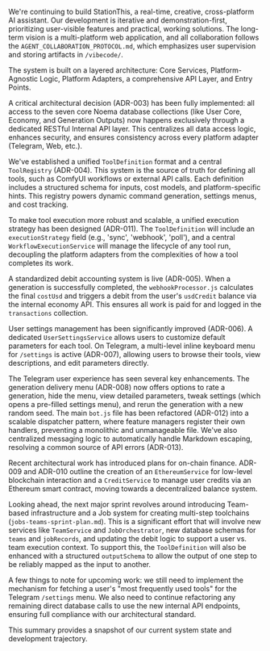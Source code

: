 We're continuing to build StationThis, a real-time, creative, cross-platform AI assistant. Our development is iterative and demonstration-first, prioritizing user-visible features and practical, working solutions. The long-term vision is a multi-platform web application, and all collaboration follows the `AGENT_COLLABORATION_PROTOCOL.md`, which emphasizes user supervision and storing artifacts in `/vibecode/`.

The system is built on a layered architecture: Core Services, Platform-Agnostic Logic, Platform Adapters, a comprehensive API Layer, and Entry Points.

A critical architectural decision (ADR-003) has been fully implemented: all access to the seven core Noema database collections (like User Core, Economy, and Generation Outputs) now happens exclusively through a dedicated RESTful Internal API layer. This centralizes all data access logic, enhances security, and ensures consistency across every platform adapter (Telegram, Web, etc.).

We've established a unified `ToolDefinition` format and a central `ToolRegistry` (ADR-004). This system is the source of truth for defining all tools, such as ComfyUI workflows or external API calls. Each definition includes a structured schema for inputs, cost models, and platform-specific hints. This registry powers dynamic command generation, settings menus, and cost tracking.

To make tool execution more robust and scalable, a unified execution strategy has been designed (ADR-011). The `ToolDefinition` will include an `executionStrategy` field (e.g., 'sync', 'webhook', 'poll'), and a central `WorkflowExecutionService` will manage the lifecycle of any tool run, decoupling the platform adapters from the complexities of how a tool completes its work.

A standardized debit accounting system is live (ADR-005). When a generation is successfully completed, the `webhookProcessor.js` calculates the final `costUsd` and triggers a debit from the user's `usdCredit` balance via the internal economy API. This ensures all work is paid for and logged in the `transactions` collection.

User settings management has been significantly improved (ADR-006). A dedicated `UserSettingsService` allows users to customize default parameters for each tool. On Telegram, a multi-level inline keyboard menu for `/settings` is active (ADR-007), allowing users to browse their tools, view descriptions, and edit parameters directly.

The Telegram user experience has seen several key enhancements. The generation delivery menu (ADR-008) now offers options to rate a generation, hide the menu, view detailed parameters, tweak settings (which opens a pre-filled settings menu), and rerun the generation with a new random seed. The main `bot.js` file has been refactored (ADR-012) into a scalable dispatcher pattern, where feature managers register their own handlers, preventing a monolithic and unmanageable file. We've also centralized messaging logic to automatically handle Markdown escaping, resolving a common source of API errors (ADR-013).

Recent architectural work has introduced plans for on-chain finance. ADR-009 and ADR-010 outline the creation of an `EthereumService` for low-level blockchain interaction and a `CreditService` to manage user credits via an Ethereum smart contract, moving towards a decentralized balance system.

Looking ahead, the next major sprint revolves around introducing Team-based infrastructure and a Job system for creating multi-step toolchains (`jobs-teams-sprint-plan.md`). This is a significant effort that will involve new services like `TeamService` and `JobOrchestrator`, new database schemas for `teams` and `jobRecords`, and updating the debit logic to support a user vs. team execution context. To support this, the `ToolDefinition` will also be enhanced with a structured `outputSchema` to allow the output of one step to be reliably mapped as the input to another.

A few things to note for upcoming work: we still need to implement the mechanism for fetching a user's "most frequently used tools" for the Telegram `/settings` menu. We also need to continue refactoring any remaining direct database calls to use the new internal API endpoints, ensuring full compliance with our architectural standard.

This summary provides a snapshot of our current system state and development trajectory. 